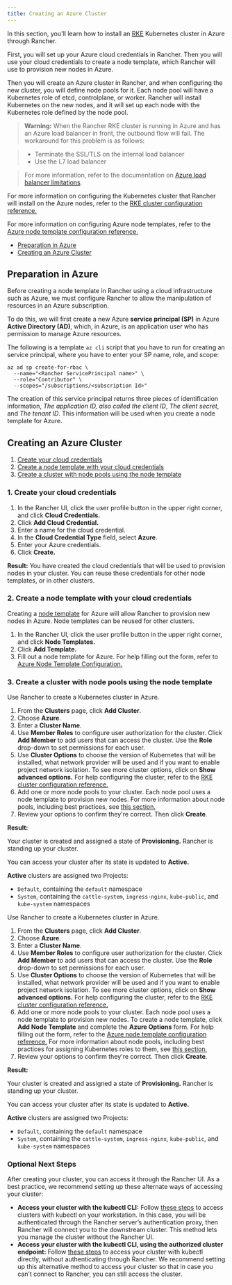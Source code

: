 ```yaml
---
title: Creating an Azure Cluster
---
```


In this section, you'll learn how to install an [RKE](https://rancher.com/docs/rke/latest/en/) Kubernetes cluster in Azure through Rancher.

First, you will set up your Azure cloud credentials in Rancher. Then you will use your cloud credentials to create a node template, which Rancher will use to provision new nodes in Azure.

Then you will create an Azure cluster in Rancher, and when configuring the new cluster, you will define node pools for it. Each node pool will have a Kubernetes role of etcd, controlplane, or worker. Rancher will install Kubernetes on the new nodes, and it will set up each node with the Kubernetes role defined by the node pool.

>**Warning:** When the Rancher RKE cluster is running in Azure and has an Azure load balancer in front, the outbound flow will fail. The workaround for this problem is as follows:

> - Terminate the SSL/TLS on the internal load balancer
> - Use the L7 load balancer

> For more information, refer to the documentation on [Azure load balancer limitations](https://docs.microsoft.com/en-us/azure/load-balancer/components#limitations).

For more information on configuring the Kubernetes cluster that Rancher will install on the Azure nodes, refer to the [RKE cluster configuration reference.](../../../../../reference-guides/cluster-configuration/rancher-server-configuration/rke1-cluster-configuration.md)

For more information on configuring Azure node templates, refer to the [Azure node template configuration reference.](../../../../../reference-guides/cluster-configuration/downstream-cluster-configuration/node-template-configuration/azure.md)

- [Preparation in Azure](#preparation-in-azure)
- [Creating an Azure Cluster](#creating-an-azure-cluster)

## Preparation in Azure

Before creating a node template in Rancher using a cloud infrastructure such as Azure, we must configure Rancher to allow the manipulation of resources in an Azure subscription.

To do this, we will first create a new Azure **service principal (SP)** in Azure **Active Directory (AD)**, which, in Azure, is an application user who has permission to manage Azure resources.

The following is a template `az cli` script that you have to run for creating an service principal, where you have to enter your SP name, role, and scope:

```
az ad sp create-for-rbac \
  --name="<Rancher ServicePrincipal name>" \
  --role="Contributor" \
  --scopes="/subscriptions/<subscription Id>"
```

The creation of this service principal returns three pieces of identification information, *The application ID, also called the client ID*, *The client secret*, and *The tenant ID*. This information will be used when you create a node template for Azure.

## Creating an Azure Cluster

<Tabs>
<TabItem value="Rancher v2.2.0+">

1. [Create your cloud credentials](#1-create-your-cloud-credentials)
2. [Create a node template with your cloud credentials](#2-create-a-node-template-with-your-cloud-credentials)
3. [Create a cluster with node pools using the node template](#3-create-a-cluster-with-node-pools-using-the-node-template)

### 1. Create your cloud credentials

1. In the Rancher UI, click the user profile button in the upper right corner, and click **Cloud Credentials.**
1. Click **Add Cloud Credential.**
1. Enter a name for the cloud credential.
1. In the **Cloud Credential Type** field, select **Azure**.
1. Enter your Azure credentials.
1. Click **Create.**

**Result:** You have created the cloud credentials that will be used to provision nodes in your cluster. You can reuse these credentials for other node templates, or in other clusters.

### 2. Create a node template with your cloud credentials

Creating a [node template](../../../../../pages-for-subheaders/use-new-nodes-in-an-infra-provider.md#node-templates) for Azure will allow Rancher to provision new nodes in Azure. Node templates can be reused for other clusters.

1. In the Rancher UI, click the user profile button in the upper right corner, and click **Node Templates.**
1. Click **Add Template.**
1. Fill out a node template for Azure. For help filling out the form, refer to [Azure Node Template Configuration.](../../../../../reference-guides/cluster-configuration/downstream-cluster-configuration/node-template-configuration/azure.md)

### 3. Create a cluster with node pools using the node template

Use Rancher to create a Kubernetes cluster in Azure.

1. From the **Clusters** page, click **Add Cluster**.
1. Choose **Azure**.
1. Enter a **Cluster Name**.
1. Use **Member Roles** to configure user authorization for the cluster. Click **Add Member** to add users that can access the cluster. Use the **Role** drop-down to set permissions for each user.
1. Use **Cluster Options** to choose the version of Kubernetes that will be installed, what network provider will be used and if you want to enable project network isolation. To see more cluster options, click on **Show advanced options.** For help configuring the cluster, refer to the [RKE cluster configuration reference.](../../../../../reference-guides/cluster-configuration/rancher-server-configuration/rke1-cluster-configuration.md)
1. Add one or more node pools to your cluster. Each node pool uses a node template to provision new nodes. For more information about node pools, including best practices, see [this section.](../../../../../pages-for-subheaders/use-new-nodes-in-an-infra-provider.md)
1. Review your options to confirm they're correct. Then click **Create**.

**Result:**

Your cluster is created and assigned a state of **Provisioning.** Rancher is standing up your cluster.

You can access your cluster after its state is updated to **Active.**

**Active** clusters are assigned two Projects:

- `Default`, containing the `default` namespace
- `System`, containing the `cattle-system`, `ingress-nginx`, `kube-public`, and `kube-system` namespaces

</TabItem>
<TabItem value="Rancher before v2.2.0">

Use Rancher to create a Kubernetes cluster in Azure.

1. From the **Clusters** page, click **Add Cluster**.
1. Choose **Azure**.
1. Enter a **Cluster Name**.
1. Use **Member Roles** to configure user authorization for the cluster. Click **Add Member** to add users that can access the cluster. Use the **Role** drop-down to set permissions for each user.
1. Use **Cluster Options** to choose the version of Kubernetes that will be installed, what network provider will be used and if you want to enable project network isolation. To see more cluster options, click on **Show advanced options.** For help configuring the cluster, refer to the [RKE cluster configuration reference.](../../../../../reference-guides/cluster-configuration/rancher-server-configuration/rke1-cluster-configuration.md)
1. Add one or more node pools to your cluster. Each node pool uses a node template to provision new nodes. To create a node template, click **Add Node Template** and complete the **Azure Options** form. For help filling out the form, refer to the [Azure node template configuration reference.](../../../../../reference-guides/cluster-configuration/downstream-cluster-configuration/node-template-configuration/azure.md) For more information about node pools, including best practices for assigning Kubernetes roles to them, see [this section.](../../../../../pages-for-subheaders/use-new-nodes-in-an-infra-provider.md)
1. Review your options to confirm they're correct. Then click **Create**.

**Result:**

Your cluster is created and assigned a state of **Provisioning.** Rancher is standing up your cluster.

You can access your cluster after its state is updated to **Active.**

**Active** clusters are assigned two Projects:

- `Default`, containing the `default` namespace
- `System`, containing the `cattle-system`, `ingress-nginx`, `kube-public`, and `kube-system` namespaces

</TabItem>
</Tabs>

### Optional Next Steps

After creating your cluster, you can access it through the Rancher UI. As a best practice, we recommend setting up these alternate ways of accessing your cluster:

- **Access your cluster with the kubectl CLI:** Follow [these steps](../../../../advanced-user-guides/manage-clusters/access-clusters/use-kubectl-and-kubeconfig.md#accessing-clusters-with-kubectl-on-your-workstation) to access clusters with kubectl on your workstation. In this case, you will be authenticated through the Rancher server’s authentication proxy, then Rancher will connect you to the downstream cluster. This method lets you manage the cluster without the Rancher UI.
- **Access your cluster with the kubectl CLI, using the authorized cluster endpoint:** Follow [these steps](../../../../advanced-user-guides/manage-clusters/access-clusters/use-kubectl-and-kubeconfig.md#authenticating-directly-with-a-downstream-cluster) to access your cluster with kubectl directly, without authenticating through Rancher. We recommend setting up this alternative method to access your cluster so that in case you can’t connect to Rancher, you can still access the cluster.